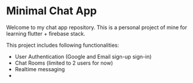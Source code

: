 # Minimal Chat App

Welcome to my chat app repository. This is a personal project of mine for learning flutter + firebase stack.

This project includes following functionalities:

- User Authentication (Google and Email sign-up sign-in)
- Chat Rooms (limited to 2 users for now)
- Realtime messaging
-
